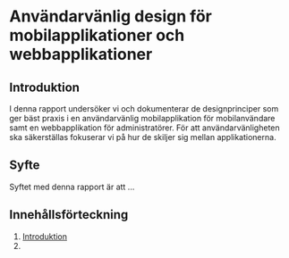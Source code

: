 # Användarvänlig design för mobilapplikationer och webbapplikationer

## Introduktion
I denna rapport undersöker vi och dokumenterar de designprinciper som ger bäst praxis i en användarvänlig mobilapplikation för mobilanvändare samt en webbapplikation för administratörer. För att användarvänligheten ska säkerställas fokuserar vi på hur de skiljer sig mellan applikationerna.

## Syfte
Syftet med denna rapport är att ...

## Innehållsförteckning
1. [Introduktion](#introduktion)
2. 
